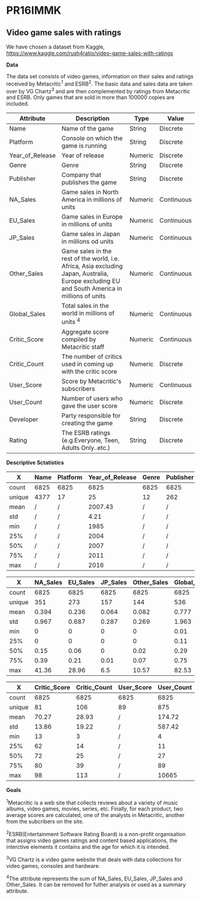 # PR16IMMK

## Video game sales with ratings

We have chosen a dataset from Kaggle, https://www.kaggle.com/rush4ratio/video-game-sales-with-ratings

**Data** 

The data set consists of video games, information on their sales and ratings received by Metacritic<sup>1</sup> and ESRB<sup>2</sup>. The basic data and sales data are taken over by VG Chartz<sup>3</sup> and are then complemented by ratings from Metacritic and ESRB. Only games that are sold in more than 100000 copies are included.

Attribute | Description      | Type | Value
----------|------------------|------|------
Name      | Name of the game | String | Discrete
Platform | Console on which the game is running | String | Discrete
Year_of_Release | Year of release | Numeric | Discrete
Genre | Genre |  String | Discrete
Publisher | Company that publishes the game | String | Discrete
NA_Sales | Game sales in North America in millions of units | Numeric | Continuous
EU_Sales | Game sales in Europe in millions of units | Numeric | Continuous
JP_Sales | Game sales in Japan in millions od units | Numeric | Continuous
Other_Sales | Game sales in the rest of the world, i.e. Africa, Asia excluding Japan, Australia, Europe excluding EU and South America in millions of units | Numeric | Continuous
Global_Sales | Total sales in the world in millions of units <sup>4</sup> | Numeric | Continuous
Critic_Score | Aggregate score compiled by Metacritic staff | Numeric | Continuous
Critic_Count | The number of critics used in coming up with the critic score | Numeric | Discrete
User_Score | Score by Metacritic's subscribers | Numeric | Continuous
User_Count | Number of users who gave the user score | Numeric | Discrete 
Developer | Party responsible for creating the game | String | Discrete
Rating | The ESRB ratings (e.g.Everyone, Teen, Adults Only..etc.) | String | Discrete


**Descriptive Sctatistics**

 X | Name | Platform | Year_of_Release | Genre | Publisher | Developer 
------------- | ------------- | ------------- | ------------- | ------------- | ------------- | ------------- 
count | 6825 | 6825 | 6825 | 6825 | 6825 | 6825
unique | 4377 | 17 | 25 | 12 | 262 | 1289 
mean | / | / | 2007.43 | / | / | / 
std | / | / | 4.21 | / | / | / 
min | / | / | 1985 | / | / | /
25% | / | / | 2004 | / | / | /
50% | / | / | 2007 | / | / | /
75% | / | / | 2011 | / | / | /
max | / | / | 2016 | / | / | /


X | NA_Sales | EU_Sales | JP_Sales | Other_Sales | Global_Sales 
------------- | ------------- | ------------- | ------------- | ------------- | ------------- 
count | 6825 | 6825 | 6825 | 6825 | 6825 
unique | 351 | 273 | 157 | 144 | 536  
mean | 0.394 | 0.236 | 0.064 | 0.082 | 0.777  
std | 0.967 | 0.687 | 0.287 | 0.269 | 1.963  
min | 0 | 0 | 0 | 0 | 0.01 
25% | 0 | 0| 0 | 0 | 0.11 
50% | 0.15 | 0.06 | 0 | 0.02 | 0.29
75% | 0.39 | 0.21 | 0.01 | 0.07 | 0.75 
max | 41.36 | 28.96 | 6.5 | 10.57 | 82.53 


X | Critic_Score | Critic_Count | User_Score | User_Count |Rating 
------------- | ------------- | ------------- | ------------- | ------------- | ------------- 
count | 6825 | 6825 | 6825 | 6825 | 6825 
unique | 81 | 106 | 89 | 875 | 7  
mean | 70.27 | 28.93 | / | 174.72 | /  
std | 13.86 | 19.22 | / | 587.42 | /  
min | 13 | 3 | / | 4 | / 
25% | 62 | 14 | / | 11 | / 
50% | 72 | 25 | / | 27 | / 
75% | 80 | 39 | / | 89 | / 
max | 98 | 113 | / | 10665 | / 

**Goals**


<sup>1</sup>Metacritic is a web site that collects reviews about a variety of music albums, video games, movies, series, etc. Finally, for each product, two average scores are calculated, one of the analysts in Metacritic, another from the subcribers on the site.

<sup>2</sup>ESRB(Entertainment Software Rating Board) is a non-profit organisation that assigns video games ratings and content based applications, the interctive elements it contains and the age for which it is intended.

<sup>3</sup>VG Chartz is a video game website that deals with data collections for video games, consoles and hardware.

<sup>4</sup>The attribute represents the sum of NA_Sales, EU_Sales, JP_Sales and Other_Sales. It can be removed for futher analysis or used as a summary attribute.
